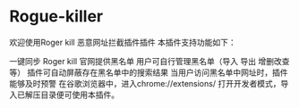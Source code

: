 # Rogue-killer
欢迎使用Roger kill 恶意网址拦截插件插件
本插件支持功能如下：

一键同步 Roger kill 官网提供黑名单
用户可自行管理黑名单（导入 导出 增删改查等）
插件可自动屏蔽存在黑名单中的搜索结果
当用户访问黑名单中网址时，插件能够及时预警
在谷歌浏览器中，进入chrome://extensions/ 打开开发者模式，导入已解压目录便可使用本插件。
